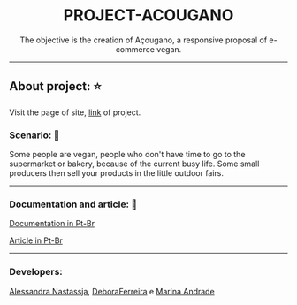 <h1 align="center">PROJECT-ACOUGANO</h1>
<p align="center">The objective is the creation of Açougano, a responsive proposal of e-commerce vegan.</p>

*****
## About project: ⭐️
Visit the page of site, [link](https://alessandra-nastassja.github.io/PROJECT-ACOUGANO/) of project.

### Scenario: 📌
Some people are vegan, people who don't have time to go to the supermarket or bakery, because of the current busy life. Some small producers then sell your products in the little outdoor fairs. 

*****
### Documentation and article: 📌
[Documentation in Pt-Br](https://www.dropbox.com/s/6krydk8jmczxawl/NOVA%20DOCUMENTA%C3%87%C3%83O%20A%C3%87OUGANO.docx?dl=0)

[Article in Pt-Br](https://www.dropbox.com/s/b5x2ykd35clwf5a/Simgetec%20A%C3%87OUGANO%20%283%29.docx?dl=0)

*****
### Developers:
[Alessandra Nastassja](https://github.com/Alessandra-Nastassja),
[DeboraFerreira]() e
[Marina Andrade](https://github.com/MarinAndrade)
